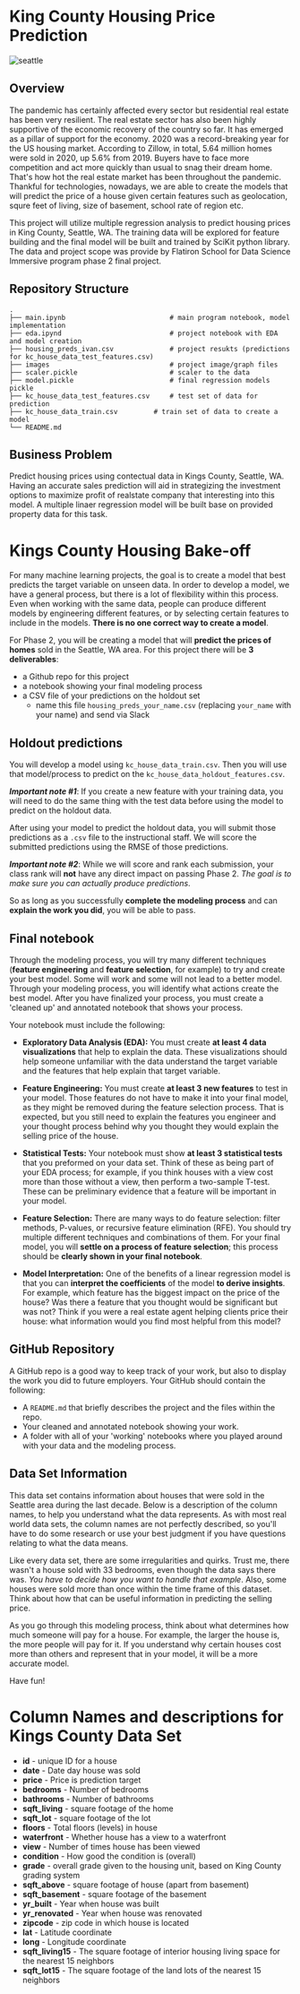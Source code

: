 
# King County Housing Price Prediction
![seattle](images/seattle_img.jpg)

## Overview

The pandemic has certainly affected every sector but residential real estate has been very resilient. The real estate sector has also been highly supportive of the economic recovery of the country so far. It has emerged as a pillar of support for the economy. 2020 was a record-breaking year for the US housing market. According to Zillow, in total, 5.64 million homes were sold in 2020, up 5.6% from 2019. Buyers have to face more competition and act more quickly than usual to snag their dream home. That's how hot the real estate market has been throughout the pandemic. Thankful for technologies, nowadays, we are able to create the models that will predict the price of a house given certain features such as geolocation, squre feet of living, size of basement, school rate of region etc.

This project will utilize multiple regression analysis to predict housing prices in King County, Seattle, WA. The training data will be explored for feature building and the final model will be built and trained by SciKit python library. The data and project scope was provide by Flatiron School for Data Science Immersive program phase 2 final project. 

## Repository Structure
    .
    ├── main.ipynb                          # main program notebook, model implementation
    ├── eda.ipynd	                        # project notebook with EDA and model creation
    ├── housing_preds_ivan.csv              # project resukts (predictions for kc_house_data_test_features.csv)
    ├── images                              # project image/graph files
    ├── scaler.pickle                       # scaler to the data
    ├── model.pickle                        # final regression models pickle
    ├── kc_house_data_test_features.csv     # test set of data for prediction
    ├── kc_house_data_train.csv         # train set of data to create a model
    └── README.md

## Business Problem
Predict housing prices using contectual data in Kings County, Seattle, WA. Having an accurate sales prediction will aid in strategizing the investment options to maximize profit of realstate company that interesting into this model. A multiple linaer regression model will be built base on provided property data for this task.






# Kings County Housing Bake-off

For many machine learning projects, the goal is to create a model that best predicts the target variable on unseen data. In order to develop a model, we have a general process, but there is a lot of flexibility within this process. Even when working with the same data, people can produce different models by engineering different features, or by selecting certain features to include in the models. **There is no one correct way to create a model**.

For Phase 2, you will be creating a model that will **predict the prices of homes** sold in the Seattle, WA area. For this project there will be **3 deliverables**:

- a Github repo for this project
- a notebook showing your final modeling process
- a CSV file of your predictions on the holdout set
	- name this file `housing_preds_your_name.csv` (replacing `your_name` with your name) and send via Slack

## Holdout predictions

You will develop a model using `kc_house_data_train.csv`. Then you will use that model/process to predict on the `kc_house_data_holdout_features.csv`. 

***Important note #1***: If you create a new feature with your training data, you will need to do the same thing with the test data before using the model to predict on the holdout data.  

After using your model to predict the holdout data, you will submit those predictions as a `.csv` file to the instructional staff. We will score the submitted predictions using the RMSE of those predictions.

***Important note #2***: While we will score and rank each submission, your class rank will **not** have any direct impact on passing Phase 2. *The goal is to make sure you can actually produce predictions*.

So as long as you successfully **complete the modeling process** and can **explain the work you did**, you will be able to pass.  

## Final notebook

Through the modeling process, you will try many different techniques (**feature engineering** and **feature selection**, for example) to try and create your best model. Some will work and some will not lead to a better model. Through your modeling process, you will identify what actions create the best model. After you have finalized your process, you must create a 'cleaned up' and annotated notebook that shows your process.

Your notebook must include the following:

- **Exploratory Data Analysis (EDA):** You must create **at least 4 data visualizations** that help to explain the data. These visualizations should help someone unfamiliar with the data understand the target variable and the features that help explain that target variable.

- **Feature Engineering:** You must create **at least 3 new features** to test in your model. Those features do not have to make it into your final model, as they might be removed during the feature selection process. That is expected, but you still need to explain the features you engineer and your thought process behind why you thought they would explain the selling price of the house.  

- **Statistical Tests:** Your notebook must show **at least 3 statistical tests** that you preformed on your data set. Think of these as being part of your EDA process; for example, if you think houses with a view cost more than those without a view, then perform a two-sample T-test. These can be preliminary evidence that a feature will be important in your model.  

- **Feature Selection:** There are many ways to do feature selection: filter methods, P-values, or recursive feature elimination (RFE). You should try multiple different techniques and combinations of them. For your final model, you will **settle on a process of feature selection**; this process should be **clearly shown in your final notebook**.

- **Model Interpretation:** One of the benefits of a linear regression model is that you can **interpret the coefficients** of the model **to derive insights**. For example, which feature has the biggest impact on the price of the house? Was there a feature that you thought would be significant but was not? Think if you were a real estate agent helping clients price their house: what information would you find most helpful from this model?

## GitHub Repository

A GitHub repo is a good way to keep track of your work, but also to display the work you did to future employers. Your GitHub should contain the following:

- A `README.md` that briefly describes the project and the files within the repo.
- Your cleaned and annotated notebook showing your work.
- A folder with all of your 'working' notebooks where you played around with your data and the modeling process.

## Data Set Information

This data set contains information about houses that were sold in the Seattle area during the last decade. Below is a description of the column names, to help you understand what the data represents. As with most real world data sets, the column names are not perfectly described, so you'll have to do some research or use your best judgment if you have questions relating to what the data means. 

Like every data set, there are some irregularities and quirks. Trust me, there wasn't a house sold with 33 bedrooms, even though the data says there was. *You have to decide how you want to handle that example*. Also, some houses were sold more than once within the time frame of this dataset. Think about how that can be useful information in predicting the selling price.

As you go through this modeling process, think about what determines how much someone will pay for a house.  For example, the larger the house is, the more people will pay for it. If you understand why certain houses cost more than others and represent that in your model, it will be a more accurate model.  

Have fun!

# Column Names and descriptions for Kings County Data Set
* **id** - unique ID for a house
* **date** - Date day house was sold
* **price** - Price is prediction target
* **bedrooms** - Number of bedrooms
* **bathrooms** - Number of bathrooms
* **sqft_living** - square footage of the home
* **sqft_lot** - square footage of the lot
* **floors** - Total floors (levels) in house
* **waterfront** - Whether house has a view to a waterfront
* **view** - Number of times house has been viewed
* **condition** - How good the condition is (overall)
* **grade** - overall grade given to the housing unit, based on King County grading system
* **sqft_above** - square footage of house (apart from basement)
* **sqft_basement** - square footage of the basement
* **yr_built** - Year when house was built
* **yr_renovated** - Year when house was renovated
* **zipcode** - zip code in which house is located
* **lat** - Latitude coordinate
* **long** - Longitude coordinate
* **sqft_living15** - The square footage of interior housing living space for the nearest 15 neighbors
* **sqft_lot15** - The square footage of the land lots of the nearest 15 neighbors
